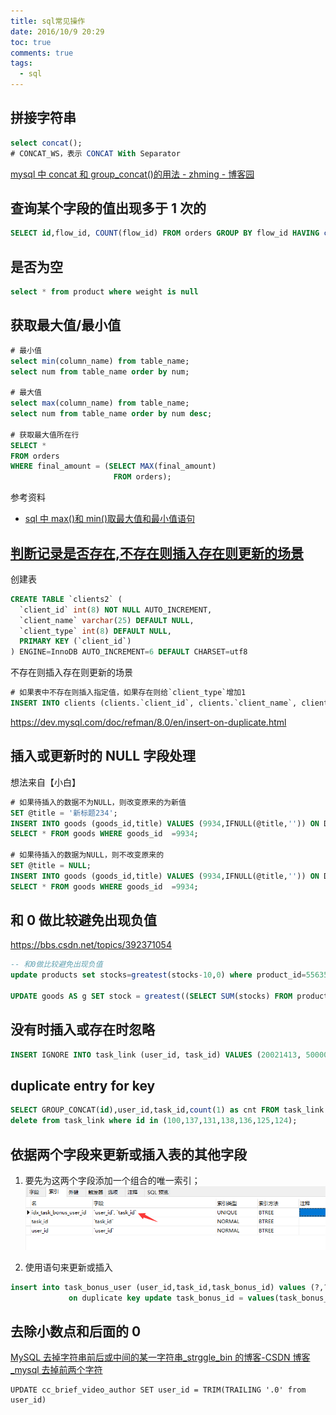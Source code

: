 ```yaml
---
title: sql常见操作
date: 2016/10/9 20:29
toc: true
comments: true
tags:
  - sql
---
```


## 拼接字符串

```sql
select concat();
# CONCAT_WS，表示 CONCAT With Separator
```

[mysql 中 concat 和 group_concat()的用法 - zhming - 博客园](https://www.cnblogs.com/zhming26/p/6382995.html)

## 查询某个字段的值出现多于 1 次的

```sql
SELECT id,flow_id, COUNT(flow_id) FROM orders GROUP BY flow_id HAVING count(flow_id)>1;
```

## 是否为空

```sql
select * from product where weight is null
```

## 获取最大值/最小值

```sql
# 最小值
select min(column_name) from table_name;
select num from table_name order by num;

# 最大值
select max(column_name) from table_name;
select num from table_name order by num desc;

# 获取最大值所在行
SELECT *
FROM orders
WHERE final_amount = (SELECT MAX(final_amount)
					   FROM orders);
```

参考资料

- [sql 中 max()和 min()取最大值和最小值语句](http://www.111cn.net/database/mssqlserver/42437.htm)

## [判断记录是否存在,不存在则插入存在则更新的场景](https://my.oschina.net/iceman/blog/53735)

创建表

```sql
CREATE TABLE `clients2` (
  `client_id` int(8) NOT NULL AUTO_INCREMENT,
  `client_name` varchar(25) DEFAULT NULL,
  `client_type` int(8) DEFAULT NULL,
  PRIMARY KEY (`client_id`)
) ENGINE=InnoDB AUTO_INCREMENT=6 DEFAULT CHARSET=utf8
```

不存在则插入存在则更新的场景

```sql
# 如果表中不存在则插入指定值，如果存在则给`client_type`增加1
INSERT INTO clients (clients.`client_id`, clients.`client_name`, clients.`client_type`) VALUES (1, "Lou12", 3) ON DUPLICATE KEY UPDATE clients.`client_type`=clients.`client_type`+1;
```

https://dev.mysql.com/doc/refman/8.0/en/insert-on-duplicate.html

## 插入或更新时的 NULL 字段处理

想法来自【小白】

```sql
# 如果待插入的数据不为NULL，则改变原来的为新值
SET @title = '新标题234';
INSERT INTO goods (goods_id,title) VALUES (9934,IFNULL(@title,'')) ON DUPLICATE KEY UPDATE title=IF(VALUES(title)='',title,VALUES(title));
SELECT * FROM goods WHERE goods_id  =9934;

# 如果待插入的数据为NULL，则不改变原来的
SET @title = NULL;
INSERT INTO goods (goods_id,title) VALUES (9934,IFNULL(@title,'')) ON DUPLICATE KEY UPDATE title=IF(VALUES(title)='',title,VALUES(title));
SELECT * FROM goods WHERE goods_id  =9934;
```

## 和 0 做比较避免出现负值

https://bbs.csdn.net/topics/392371054

```sql
-- 和0做比较避免出现负值
update products set stocks=greatest(stocks-10,0) where product_id=55635

UPDATE goods AS g SET stock = greatest((SELECT SUM(stocks) FROM products AS p WHERE p.`goods_id` = g.`goods_id`), 0) WHERE  goods_id=1234
```

## 没有时插入或存在时忽略

```sql
INSERT IGNORE INTO task_link (user_id, task_id) VALUES (20021413, 50000)
```

## duplicate entry for key

```sql
SELECT GROUP_CONCAT(id),user_id,task_id,count(1) as cnt FROM task_link group by user_id,task_id having cnt > 1;
delete from task_link where id in (100,137,131,138,136,125,124);
```

## 依据两个字段来更新或插入表的其他字段

1. 要先为这两个字段添加一个组合的唯一索引；
   ![](https://github.com/lyloou/img/raw/develop/z/20190708173423.png)

2. 使用语句来更新或插入

```sql
insert into task_bonus_user (user_id,task_id,task_bonus_id) values (?,?,?)
             on duplicate key update task_bonus_id = values(task_bonus_id)
```

## 去除小数点和后面的 0

[MySQL 去掉字符串前后或中间的某一字符串\_strggle_bin 的博客-CSDN 博客\_mysql 去掉前两个字符](https://blog.csdn.net/strggle_bin/article/details/78135071)

```
UPDATE cc_brief_video_author SET user_id = TRIM(TRAILING '.0' from user_id)
```
